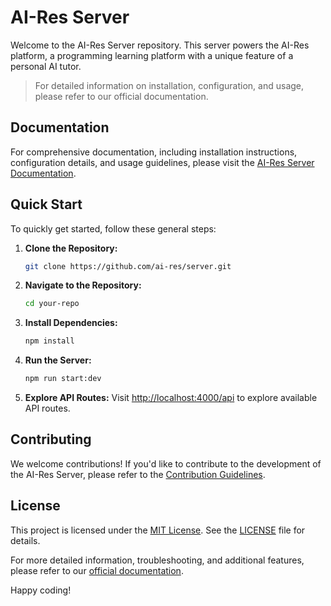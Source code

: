 # AI-Res Server

Welcome to the AI-Res Server repository. This server powers the AI-Res platform, a programming learning platform with a unique feature of a personal AI tutor. 

> For detailed information on installation, configuration, and usage, please refer to our official documentation.

## Documentation

For comprehensive documentation, including installation instructions, configuration details, and usage guidelines, please visit the [AI-Res Server Documentation]().

## Quick Start

To quickly get started, follow these general steps:

1. **Clone the Repository:**
   ```bash
   git clone https://github.com/ai-res/server.git
   ```

2. **Navigate to the Repository:**
   ```bash
   cd your-repo
   ```

3. **Install Dependencies:**
   ```bash
   npm install
   ```

4. **Run the Server:**
   ```bash
   npm run start:dev
   ```

5. **Explore API Routes:**
   Visit [http://localhost:4000/api](http://localhost:4000/api) to explore available API routes.

## Contributing

We welcome contributions! If you'd like to contribute to the development of the AI-Res Server, please refer to the [Contribution Guidelines](CONTRIBUTING.md).

## License

This project is licensed under the [MIT License](LICENSE). See the [LICENSE](LICENSE) file for details.

For more detailed information, troubleshooting, and additional features, please refer to our [official documentation]().

Happy coding!

